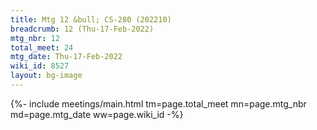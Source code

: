 ```yaml
---
title: Mtg 12 &bull; CS-280 (202210)
breadcrumb: 12 (Thu-17-Feb-2022)
mtg_nbr: 12
total_meet: 24
mtg_date: Thu-17-Feb-2022
wiki_id: 8527
layout: bg-image
---
```


{%- include meetings/main.html
    tm=page.total_meet
    mn=page.mtg_nbr
    md=page.mtg_date
    ww=page.wiki_id
-%}
